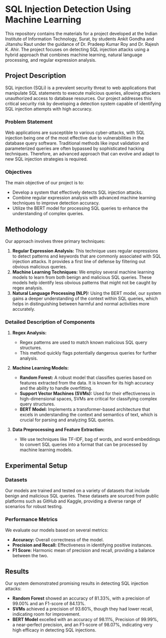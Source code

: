 # SQL Injection Detection Using Machine Learning

This repository contains the materials for a project developed at the Indian Institute of Information Technology, Surat, by students Ankit Gondha and Jitanshu Raut under the guidance of Dr. Pradeep Kumar Roy and Dr. Rajesh K. Ahir. The project focuses on detecting SQL injection attacks using a hybrid approach that combines machine learning, natural language processing, and regular expression analysis.

## Project Description

SQL injection (SQLi) is a prevalent security threat to web applications that manipulate SQL statements to execute malicious queries, allowing attackers unauthorized access to database resources. Our project addresses this critical security risk by developing a detection system capable of identifying SQL injection attempts with high accuracy.

### Problem Statement

Web applications are susceptible to various cyber-attacks, with SQL injection being one of the most effective due to vulnerabilities in the database query software. Traditional methods like input validation and parameterized queries are often bypassed by sophisticated hacking techniques. Therefore, an advanced approach that can evolve and adapt to new SQL injection strategies is required.

### Objectives

The main objective of our project is to:
- Develop a system that effectively detects SQL injection attacks.
- Combine regular expression analysis with advanced machine learning techniques to improve detection accuracy.
- Utilize the BERT model for processing SQL queries to enhance the understanding of complex queries.

## Methodology

Our approach involves three primary techniques:
1. **Regular Expression Analysis:** This technique uses regular expressions to detect patterns and keywords that are commonly associated with SQL injection attacks. It provides a first line of defense by filtering out obvious malicious queries.
2. **Machine Learning Techniques:** We employ several machine learning models to learn from both benign and malicious SQL queries. These models help identify less obvious patterns that might not be caught by regex analysis.
3. **Natural Language Processing (NLP):** Using the BERT model, our system gains a deeper understanding of the context within SQL queries, which helps in distinguishing between harmful and normal activities more accurately.

### Detailed Description of Components

1. **Regex Analysis:**
   - Regex patterns are used to match known malicious SQL query structures.
   - This method quickly flags potentially dangerous queries for further analysis.

2. **Machine Learning Models:**
   - **Random Forest:** A robust model that classifies queries based on features extracted from the data. It is known for its high accuracy and the ability to handle overfitting.
   - **Support Vector Machines (SVMs):** Used for their effectiveness in high-dimensional spaces, SVMs are critical for classifying complex query structures.
   - **BERT Model:** Implements a transformer-based architecture that excels in understanding the context and semantics of text, which is crucial for parsing and analyzing SQL queries.

3. **Data Preprocessing and Feature Extraction:**
   - We use techniques like TF-IDF, bag of words, and word embeddings to convert SQL queries into a format that can be processed by machine learning models.

## Experimental Setup

### Datasets

Our models are trained and tested on a variety of datasets that include benign and malicious SQL queries. These datasets are sourced from public platforms such as GitHub and Kaggle, providing a diverse range of scenarios for robust testing.

### Performance Metrics

We evaluate our models based on several metrics:
- **Accuracy:** Overall correctness of the model.
- **Precision and Recall:** Effectiveness in identifying positive instances.
- **F1 Score:** Harmonic mean of precision and recall, providing a balance between the two.

## Results

Our system demonstrated promising results in detecting SQL injection attacks:
- **Random Forest** showed an accuracy of 81.33%, with a precision of 99.00% and an F1-score of 84.13%.
- **SVMs** achieved a precision of 93.60%, though they had lower recall, indicating room for improvement.
- **BERT Model** excelled with an accuracy of 98.11%, Precision of 99.99%, a near-perfect precision, and an F1-score of 98.07%, indicating very high efficacy in detecting SQL injections.


